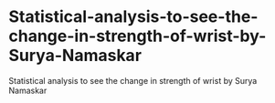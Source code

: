 # Statistical-analysis-to-see-the-change-in-strength-of-wrist-by-Surya-Namaskar
Statistical analysis to see the change in strength of wrist by Surya Namaskar
